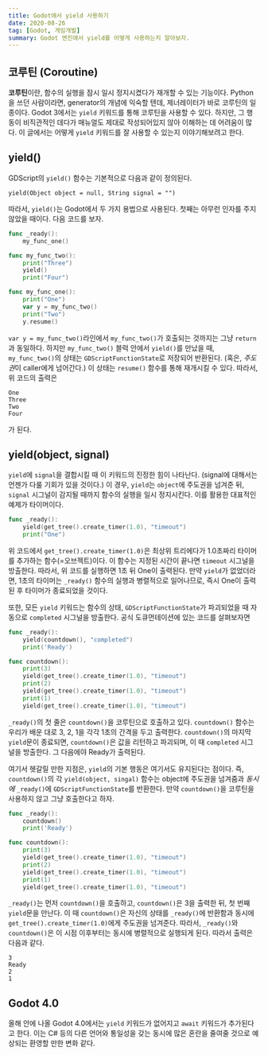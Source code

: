 ```yaml
---
title: Godot에서 yield 사용하기
date: 2020-08-26
tag: [Godot, 게임개발]
summary: Godot 엔진에서 yield를 어떻게 사용하는지 알아보자.
---
```


## 코루틴 (Coroutine)

**코루틴**이란, 함수의 실행을 잠시 일시 정지시켰다가 재개할 수 있는 기능이다. Python을 쓰던 사람이라면, generator의 개념에 익숙할 텐데, 제너레이터가 바로 코루틴의 일종이다. Godot 3에서는 `yield` 키워드를 통해 코루틴을 사용할 수 있다. 하지만, 그 행동이 비직관적인 데다가 매뉴얼도 제대로 작성되어있지 않아 이해하는 데 어려움이 많다. 이 글에서는 어떻게 `yield` 키워드를 잘 사용할 수 있는지 이야기해보려고 한다.

## yield()

GDScript의 `yield()` 함수는 기본적으로 다음과 같이 정의된다.

```
yield(Object object = null, String signal = "")
```

따라서, `yield()`는 Godot에서 두 가지 용법으로 사용된다. 첫째는 아무런 인자를 주지 않았을 때이다. 다음 코드를 보자.

```go
func _ready():
    my_func_one()

func my_func_two():
    print("Three")
    yield()
    print("Four")

func my_func_one():
    print("One")
    var y = my_func_two()
    print("Two")
    y.resume()
```

`var y = my_func_two()`라인에서 `my_func_two()`가 호출되는 것까지는 그냥 `return`과 동일하다. 하지만 `my_func_two()` 블럭 안에서 `yield()`를 만났을 때, `my_func_two()`의 상태는 `GDScriptFunctionState`로 저장되어 반환된다. (혹은, *주도권*이 caller에게 넘어간다.) 이 상태는 `resume()` 함수를 통해 재개시킬 수 있다. 따라서, 위 코드의 출력은

```
One
Three
Two
Four
```

가 된다.

## yield(object, signal)

`yield`에 `signal`을 결합시킬 때 이 키워드의 진정한 힘이 나타난다. (signal에 대해서는 언젠가 다룰 기회가 있을 것이다.) 이 경우, `yield`는 `object`에 주도권을 넘겨준 뒤, `signal` 시그널이 감지될 때까지 함수의 실행을 일시 정지시킨다. 이를 활용한 대표적인 예제가 타이머이다.

```go
func _ready():
    yield(get_tree().create_timer(1.0), "timeout")
    print("One")
```

위 코드에서 `get_tree().create_timer(1.0)`은 최상위 트리에다가 1.0초짜리 타이머를 추가하는 함수(=오브젝트)이다. 이 함수는 지정된 시간이 끝나면 `timeout` 시그널을 방출한다. 따라서, 위 코드를 실행하면 1초 뒤 One이 출력된다. 만약 `yield`가 없었더라면, 1초의 타이머는 `_ready()` 함수의 실행과 병렬적으로 일어나므로, 즉시 One이 출력된 후 타이머가 종료되었을 것이다.

또한, 모든 `yield` 키워드는 함수의 상태, `GDScriptFunctionState`가 파괴되었을 때 자동으로 `completed` 시그널을 방출한다. 공식 도큐먼테이션에 있는 코드를 살펴보자면

```go
func _ready():
    yield(countdown(), "completed")
    print('Ready')

func countdown():
    print(3)
    yield(get_tree().create_timer(1.0), "timeout")
    print(2)
    yield(get_tree().create_timer(1.0), "timeout")
    print(1)
    yield(get_tree().create_timer(1.0), "timeout")
```

`_ready()`의 첫 줄은 `countdown()`을 코루틴으로 호출하고 있다. `countdown()` 함수는 우리가 배운 대로 3, 2, 1을 각각 1초의 간격을 두고 출력한다. `countdown()`의 마지막 `yield`문이 종료되면, `countdown()`은 값을 리턴하고 파괴되며, 이 때 `completed` 시그널을 방출한다. 그 다음에야 Ready가 출력된다.

여기서 헷갈릴 만한 지점은, `yield`의 기본 행동은 여기서도 유지된다는 점이다. 즉, `countdown()`의 각 `yield(object, singal)` 함수는 object에 주도권을 넘겨줌과 _동시에_ `_ready()`에 `GDScriptFunctionState`를 반환한다. 만약 `countdown()`을 코루틴을 사용하지 않고 그냥 호출한다고 하자.

```go
func _ready():
    countdown()
    print('Ready')

func countdown():
    print(3)
    yield(get_tree().create_timer(1.0), "timeout")
    print(2)
    yield(get_tree().create_timer(1.0), "timeout")
    print(1)
    yield(get_tree().create_timer(1.0), "timeout")
```

`_ready()`는 먼저 `countdown()`을 호출하고, `countdown()`은 3을 출력한 뒤, 첫 번째 `yield`문을 만난다. 이 때 `countdown()`은 자신의 상태를 `_ready()`에 반환함과 동시에 `get_tree().create_timer(1.0)`에게 주도권을 넘겨준다. 따라서, `_ready()`와 `countdown()`은 이 시점 이후부터는 동시에 병렬적으로 실행되게 된다. 따라서 출력은 다음과 같다.

```
3
Ready
2
1
```

## Godot 4.0

올해 안에 나올 Godot 4.0에서는 `yield` 키워드가 없어지고 `await` 키워드가 추가된다고 한다. 이는 C# 등의 다른 언어와 통일성을 갖는 동시에 많은 혼란을 줄여줄 것으로 예상되는 환영할 만한 변화 같다.
